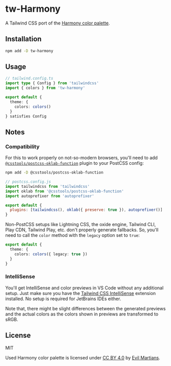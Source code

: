# tw-Harmony

A Tailwind CSS port of the [Harmony color palette](https://www.figma.com/community/file/1287828769207775946).

## Installation

```sh
npm add -D tw-harmony
```

## Usage

```ts
// tailwind.config.ts
import type { Config } from 'tailwindcss'
import { colors } from 'tw-harmony'

export default {
  theme: {
    colors: colors()
  }
} satisfies Config
```

## Notes

### Compatibility

For this to work properly on not-so-modern browsers, you'll need to add [`@csstools/postcss-oklab-function`](https://github.com/csstools/postcss-plugins/tree/main/plugins/postcss-oklab-function) plugin to your PostCSS config:

```sh
npm add -D @csstools/postcss-oklab-function
```

```js
// postcss.config.js
import tailwindcss from 'tailwindcss'
import oklab from '@csstools/postcss-oklab-function'
import autoprefixer from 'autoprefixer'

export default {
  plugins: [tailwindcss(), oklab({ preserve: true }), autoprefixer()]
}
```

Non-PostCSS setups like Lightning CSS, the oxide engine, Tailwind CLI, Play CDN, Tailwind Play, etc. don't properly generate fallbacks. So, you'll need to call the `color` method with the `legacy` option set to `true`:

```ts
export default {
  theme: {
    colors: colors({ legacy: true })
  }
}
```

### IntelliSense

You'll get IntelliSense and color previews in VS Code without any additional setup. Just make sure you have the [Tailwind CSS IntelliSense](https://marketplace.visualstudio.com/items?itemName=bradlc.vscode-tailwindcss) extension installed. No setup is required for JetBrains IDEs either.

Note that, there might be slight differences between the generated previews and the actual colors as the colors shown in previews are transformed to sRGB.

## License

MIT

Used Harmony color palette is licensed under [CC BY 4.0](https://creativecommons.org/licenses/by/4.0/) by [Evil Martians](https://evilmartians.com/).
